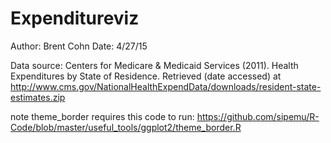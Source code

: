 # Expenditureviz


Author: Brent Cohn
Date: 4/27/15

Data source: Centers for Medicare & Medicaid Services (2011). Health Expenditures by State of Residence. Retrieved (date accessed) at http://www.cms.gov/NationalHealthExpendData/downloads/resident-state-estimates.zip


note theme_border requires this code to run:
https://github.com/sipemu/R-Code/blob/master/useful_tools/ggplot2/theme_border.R
